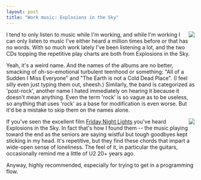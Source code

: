 ```yaml
---
layout: post
title: "Work music: Explosions in the Sky"
---
```




<p><a href="http://www.amazon.com/Earth-Not-Cold-Dead-Place/"><img src="http://www.cwinters.com/images/blog/explosions_cold_dead_place.jpg" border="0" align="right" /></a></p>

<p>I tend to only listen to music while I'm working, and while I'm
working I can only listen to music I've either heard a million times
before or that has no words. With so much work lately I've been
listening a lot, and the two CDs topping the repetitive play charts
are both from Explosions in the Sky.</p>

<p>Yeah, it's a weird name. And the names of the albums are no better,
smacking of oh-so-emotional turbulent teenhood or something: "All of a
Sudden I Miss Everyone" and "The Earth is not a Cold Dead Place". (I
feel silly even just typing them out, sheesh.) Similarly, the band is
categorized as 'post-rock', another name I hated immediately on
hearing it because it doesn't mean anything. Even the term 'rock' is
so vague as to be useless, so anything that uses 'rock' as a base for
modification is even worse. But it'd be a mistake to skip them on the
names alone.  <br clear="all" /></p>

<p><a href="http://www.amazon.com/All-Sudden-I-Miss-Everyone/"><img src="http://www.cwinters.com/images/blog/explosions_miss_everyone.jpg" border="0" align="right" /></a></p>

<p>If you've seen the excellent film 
<a href="http://imdb.com/title/tt0390022/">Friday Night Lights</a> you've heard Explosions in the Sky. In fact that's how I found them -- the
music playing toward the end as the seniors are saying wistful but
tough goodbyes kept sticking in my head. It's repetitive, but they
find these chords that impart a wide-open sense of loneliness. The
feel of it, in particular the guitars, occasionally remind me a little
of U2 20+ years ago.</p>

<p>Anyway, highly recommended, especially for trying to get in a
programming flow. <br clear="all" /></p>



